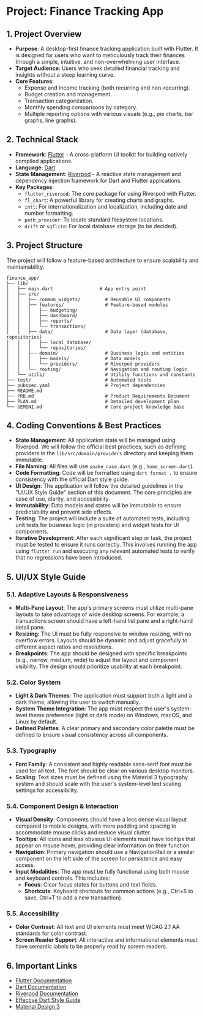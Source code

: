 # Project: Finance Tracking App

## 1. Project Overview

*   **Purpose**: A desktop-first finance tracking application built with Flutter. It is designed for users who want to meticulously track their finances through a simple, intuitive, and non-overwhelming user interface.
*   **Target Audience**: Users who seek detailed financial tracking and insights without a steep learning curve.
*   **Core Features**:
    *   Expense and Income tracking (both recurring and non-recurring).
    *   Budget creation and management.
    *   Transaction categorization.
    *   Monthly spending comparisons by category.
    *   Multiple reporting options with various visuals (e.g., pie charts, bar graphs, line graphs).

## 2. Technical Stack

*   **Framework**: [Flutter](https://flutter.dev/) - A cross-platform UI toolkit for building natively compiled applications.
*   **Language**: [Dart](https://dart.dev/)
*   **State Management**: [Riverpod](https://riverpod.dev/) - A reactive state management and dependency injection framework for Dart and Flutter applications.
*   **Key Packages**:
    *   `flutter_riverpod`: The core package for using Riverpod with Flutter.
    *   `fl_chart`: A powerful library for creating charts and graphs.
    *   `intl`: For internationalization and localization, including date and number formatting.
    *   `path_provider`: To locate standard filesystem locations.
    *   `drift` or `sqflite`: For local database storage (to be decided).

## 3. Project Structure

The project will follow a feature-based architecture to ensure scalability and maintainability.

```
finance_app/
├── lib/
│   ├── main.dart                 # App entry point
│   ├── src/
│   │   ├── common_widgets/         # Reusable UI components
│   │   ├── features/               # Feature-based modules
│   │   │   ├── budgeting/
│   │   │   ├── dashboard/
│   │   │   ├── reports/
│   │   │   └── transactions/
│   │   ├── data/                   # Data layer (database, repositories)
│   │   │   ├── local_database/
│   │   │   └── repositories/
│   │   ├── domain/                 # Business logic and entities
│   │   │   ├── models/             # Data models
│   │   │   └── providers/          # Riverpod providers
│   │   └── routing/                # Navigation and routing logic
│   └── utils/                      # Utility functions and constants
├── test/                           # Automated tests
├── pubspec.yaml                    # Project dependencies
├── README.md
├── PRD.md                          # Product Requirements Document
├── PLAN.md                         # Detailed development plan
└── GEMINI.md                       # Core project knowledge base
```

## 4. Coding Conventions & Best Practices

*   **State Management**: All application state will be managed using Riverpod. We will follow the official best practices, such as defining providers in the `lib/src/domain/providers` directory and keeping them immutable.
*   **File Naming**: All files will use `snake_case.dart` (e.g., `home_screen.dart`).
*   **Code Formatting**: Code will be formatted using `dart format .` to ensure consistency with the official Dart style guide.
*   **UI Design**: The application will follow the detailed guidelines in the "UI/UX Style Guide" section of this document. The core principles are ease of use, clarity, and accessibility.
*   **Immutability**: Data models and states will be immutable to ensure predictability and prevent side effects.
*   **Testing**: The project will include a suite of automated tests, including unit tests for business logic (in providers) and widget tests for UI components.
*   **Iterative Development**: After each significant step or task, the project must be tested to ensure it runs correctly. This involves running the app using `flutter run` and executing any relevant automated tests to verify that no regressions have been introduced.

## 5. UI/UX Style Guide

### 5.1. Adaptive Layouts & Responsiveness
*   **Multi-Pane Layout**: The app's primary screens must utilize multi-pane layouts to take advantage of wide desktop screens. For example, a transactions screen should have a left-hand list pane and a right-hand detail pane.
*   **Resizing**: The UI must be fully responsive to window resizing, with no overflow errors. Layouts should be dynamic and adjust gracefully to different aspect ratios and resolutions.
*   **Breakpoints**: The app should be designed with specific breakpoints (e.g., narrow, medium, wide) to adjust the layout and component visibility. The design should prioritize usability at each breakpoint.

### 5.2. Color System
*   **Light & Dark Themes**: The application must support both a light and a dark theme, allowing the user to switch manually.
*   **System Theme Integration**: The app must respect the user's system-level theme preference (light or dark mode) on Windows, macOS, and Linux by default.
*   **Defined Palettes**: A clear primary and secondary color palette must be defined to ensure visual consistency across all components.

### 5.3. Typography
*   **Font Family**: A consistent and highly readable sans-serif font must be used for all text. The font should be clear on various desktop monitors.
*   **Scaling**: Text sizes must be defined using the Material 3 typography system and should scale with the user's system-level text scaling settings for accessibility.

### 5.4. Component Design & Interaction
*   **Visual Density**: Components should have a less dense visual layout compared to mobile designs, with more padding and spacing to accommodate mouse clicks and reduce visual clutter.
*   **Tooltips**: All icons and less obvious UI elements must have tooltips that appear on mouse hover, providing clear information on their function.
*   **Navigation**: Primary navigation should use a NavigationRail or a similar component on the left side of the screen for persistence and easy access.
*   **Input Modalities**: The app must be fully functional using both mouse and keyboard controls. This includes:
    *   **Focus**: Clear focus states for buttons and text fields.
    *   **Shortcuts**: Keyboard shortcuts for common actions (e.g., Ctrl+S to save, Ctrl+T to add a new transaction).

### 5.5. Accessibility
*   **Color Contrast**: All text and UI elements must meet WCAG 2.1 AA standards for color contrast.
*   **Screen Reader Support**: All interactive and informational elements must have semantic labels to be properly read by screen readers.

## 6. Important Links

*   [Flutter Documentation](https://docs.flutter.dev/)
*   [Dart Documentation](https://dart.dev/guides)
*   [Riverpod Documentation](https://riverpod.dev/)
*   [Effective Dart Style Guide](https://dart.dev/effective-dart)
*   [Material Design 3](https://m3.material.io/)